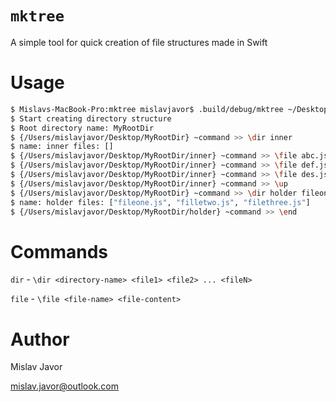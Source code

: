 # `mktree`

A simple tool for quick creation of file structures made in Swift

# Usage

```bash
$ Mislavs-MacBook-Pro:mktree mislavjavor$ .build/debug/mktree ~/Desktop
$ Start creating directory structure
$ Root directory name: MyRootDir
$ {/Users/mislavjavor/Desktop/MyRootDir} ~command >> \dir inner
$ name: inner files: []
$ {/Users/mislavjavor/Desktop/MyRootDir/inner} ~command >> \file abc.js
$ {/Users/mislavjavor/Desktop/MyRootDir/inner} ~command >> \file def.js
$ {/Users/mislavjavor/Desktop/MyRootDir/inner} ~command >> \file des.js
$ {/Users/mislavjavor/Desktop/MyRootDir/inner} ~command >> \up
$ {/Users/mislavjavor/Desktop/MyRootDir} ~command >> \dir holder fileone.js filetwo.js filethree.js
$ name: holder files: ["fileone.js", "filletwo.js", "filethree.js"]
$ {/Users/mislavjavor/Desktop/MyRootDir/holder} ~command >> \end
```

# Commands

`dir` - `\dir <directory-name> <file1> <file2> ... <fileN>`

`file` - `\file <file-name> <file-content>`

# Author

Mislav Javor

mislav.javor@outlook.com
